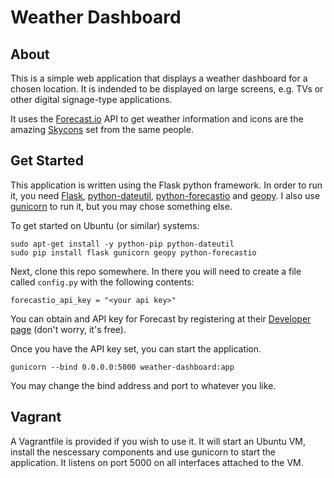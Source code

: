 # Weather Dashboard

## About
This is a simple web application that displays a weather dashboard for a chosen location. It is indended to be displayed on large screens, e.g. TVs or other digital signage-type applications.

It uses the [Forecast.io](http://forecast.io) API to get weather information and icons are the amazing [Skycons](https://darkskyapp.github.io/skycons/) set from the same people.

## Get Started
This application is written using the Flask python framework. In order to run it, you need [Flask](http://flask.pocoo.org/), [python-dateutil](https://pypi.python.org/pypi/python-dateutil), [python-forecastio](https://github.com/ZeevG/python-forecast.io) and [geopy](https://github.com/geopy/geopy). I also use [gunicorn](http://gunicorn.org/) to run it, but you may chose something else.

To get started on Ubuntu (or similar) systems:

```
sudo apt-get install -y python-pip python-dateutil
sudo pip install flask gunicorn geopy python-forecastio
```

Next, clone this repo somewhere. In there you will need to create a file called `config.py` with the following contents:
```
forecastio_api_key = "<your api key>"
```

You can obtain and API key for Forecast by registering at their [Developer page](https://developer.forecast.io/) (don't worry, it's free).

Once you have the API key set, you can start the application.

```
gunicorn --bind 0.0.0.0:5000 weather-dashboard:app
```

You may change the bind address and port to whatever you like.


## Vagrant
A Vagrantfile is provided if you wish to use it. It will start an Ubuntu VM, install the nescessary components and use gunicorn to start the application. It listens on port 5000 on all interfaces attached to the VM.
